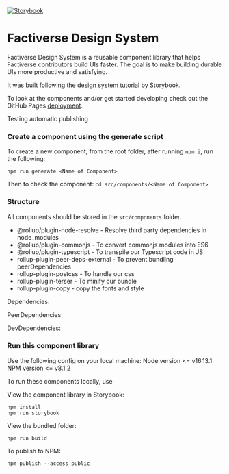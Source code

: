 [![Storybook](https://cdn.jsdelivr.net/gh/storybookjs/brand@master/badge/badge-storybook.svg)](https://factiverse.github.io/storybook-design-system/?path=/story/introduction--page)

# Factiverse Design System

Factiverse Design System is a reusable component library that helps Factiverse contributors build UIs faster. The goal is to make building durable UIs more productive and satisfying.

It was built following the [design system tutorial](https://storybook.js.org/tutorials/design-systems-for-developers) by Storybook.

To look at the components and/or get started developing check out the GitHub Pages [deployment](https://factiverse.github.io/storybook-design-system/).

Testing automatic publishing


### Create a component using the generate script

To create a new component, from the root folder, after running `npm i`, run the following:

`npm run generate <Name of Component>`

Then to check the component:
`cd src/components/<Name of Component>`
### Structure

All components should be stored in the `src/components` folder.

- @rollup/plugin-node-resolve - Resolve third party dependencies in node_modules
- @rollup/plugin-commonjs - To convert commonjs modules into ES6
- @rollup/plugin-typescript - To transpile our Typescript code in JS
- rollup-plugin-peer-deps-external - To prevent bundling peerDependencies
- rollup-plugin-postcss - To handle our css
- rollup-plugin-terser - To minify our bundle
- rollup-plugin-copy - copy the fonts and style


Dependencies:

PeerDependencies:

DevDependencies:

### Run this component library

Use the following config on your local machine:
Node version <= v16.13.1
NPM version <= v8.1.2

To run these components locally, use

View the component library in Storybook:

```
npm install
npm run storybook
```

View the bundled folder:

```
npm run build
```

To publish to NPM:

```
npm publish --access public
```
